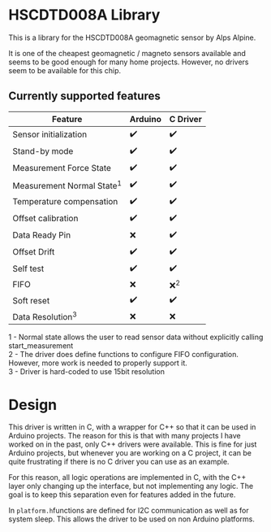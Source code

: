 # HSCDTD008A Library

This is a library for the HSCDTD008A geomagnetic sensor by Alps Alpine.

It is one of the cheapest geomagnetic / magneto sensors available and seems to be good enough for many home projects. However, no drivers seem to be available for this chip.

## Currently supported features


| Feature | Arduino | C Driver |
|--|--|--|
| Sensor initialization | ✔️ | ✔️ |
| Stand-by mode| ✔️ | ✔️  |
| Measurement Force State | ✔️ | ✔️ |
| Measurement Normal State<sup>1</sup> | ✔️ | ✔️ |
| Temperature compensation | ✔️ | ✔️ |
| Offset calibration | ✔️ | ✔️ |
| Data Ready Pin| ❌ | ✔️  |
| Offset Drift | ✔️ | ✔️  |
| Self test| ✔️ | ✔️  |
| FIFO | ❌ | ❌<sup>2</sup> |
| Soft reset| ✔️ | ✔️  |
| Data Resolution<sup>3</sup>| ❌ | ❌ |

1 - Normal state allows the user to read sensor data without explicitly calling start_measurement  
2 - The driver does define functions to configure FIFO configuration. However, more work is needed to properly support it.  
3 - Driver is hard-coded to use 15bit resolution  


# Design
This driver is written in C, with a wrapper for C++ so that it can be used in Arduino projects. The reason for this is that with many projects I have worked on in the past, only C++ drivers were available. This is fine for just Arduino projects, but whenever you are working on a C project, it can be quite frustrating if there is no C driver you can use as an example.

For this reason, all logic operations are implemented in C, with the C++ layer only changing up the interface, but not implementing any logic. The goal is to keep this separation even for features added in the future.

In `platform.h`functions are defined for I2C communication as well as for system sleep. This allows the driver to be used on non Arduino platforms.
